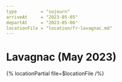 ```yaml
---
type         = "sojourn"
arriveAt     = "2023-05-05"
departAt     = "2023-05-06"
locationFile = "location/fr-lavagnac.md"
---
```


# Lavagnac (May 2023)

{% locationPartial file=$locationFile /%} 
